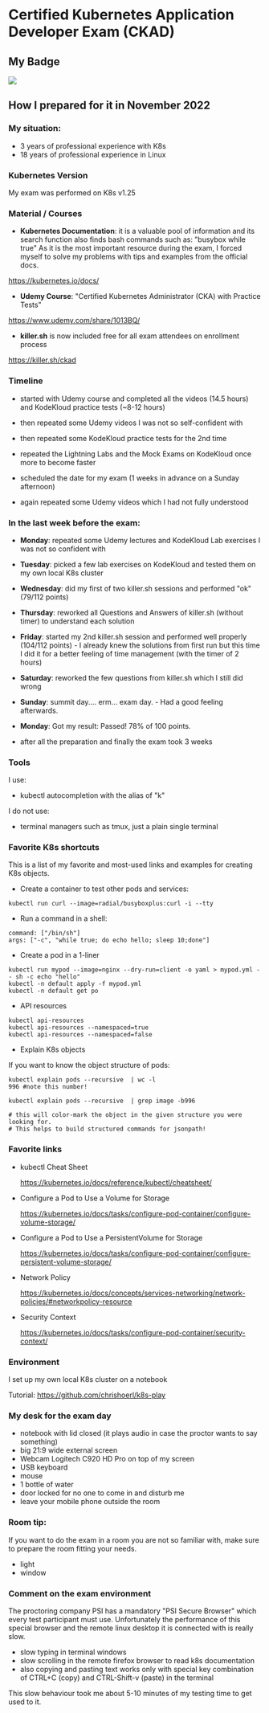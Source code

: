 # Certified Kubernetes Application Developer Exam (CKAD)

## My Badge

<a href="https://www.credly.com/badges/3272e340-9eba-4d99-9e3e-61111d035fd4/public_url" target="_blank">
  <img src="https://images.credly.com/size/340x340/images/f88d800c-5261-45c6-9515-0458e31c3e16/ckad_from_cncfsite.png">
</a>

## How I prepared for it in November 2022

### My situation:
* 3 years of professional experience with K8s
* 18 years of professional experience in Linux

### Kubernetes Version
My exam was performed on K8s v1.25

### Material / Courses
* **Kubernetes Documentation**: it is a valuable pool of information and its search function also finds bash commands such as: "busybox while true"
As it is the most important resource during the exam, I forced myself to solve my problems with tips and examples from the official docs.

https://kubernetes.io/docs/

* **Udemy Course**: "Certified Kubernetes Administrator (CKA) with Practice Tests"

https://www.udemy.com/share/1013BQ/

* **killer.sh** is now included free for all exam attendees on enrollment process

https://killer.sh/ckad

### Timeline
* started with Udemy course and completed all the videos (14.5 hours) and KodeKloud practice tests (~8-12 hours)
* then repeated some Udemy videos I was not so self-confident with
* then repeated some KodeKloud practice tests for the 2nd time
* repeated the Lightning Labs and the Mock Exams on KodeKloud once more to become faster

* scheduled the date for my exam (1 weeks in advance on a Sunday afternoon)
* again repeated some Udemy videos which I had not fully understood

### In the last week before the exam:
* **Monday**: repeated some Udemy lectures and KodeKloud Lab exercises I was not so confident with
* **Tuesday**: picked a few lab exercises on KodeKloud and tested them on my own local K8s cluster
* **Wednesday**: did my first of two killer.sh sessions and performed "ok" (79/112 points)
* **Thursday**: reworked all Questions and Answers of killer.sh (without timer) to understand each solution
* **Friday**: started my 2nd killer.sh session and performed well properly (104/112 points) - I already knew the solutions from first run but this time I did it for a better feeling of time management (with the timer of 2 hours)
* **Saturday**: reworked the few questions from killer.sh which I still did wrong
* **Sunday**: summit day.... erm... exam day. - Had a good feeling afterwards.
* **Monday**: Got my result: Passed! 78% of 100 points.

* after all the preparation and finally the exam took 3 weeks

### Tools

I use:
* kubectl autocompletion with the alias of "k"

I do not use:
* terminal managers such as tmux, just a plain single terminal

### Favorite K8s shortcuts

This is a list of my favorite and most-used links and examples for creating K8s objects.

* Create a container to test other pods and services:
```
kubectl run curl --image=radial/busyboxplus:curl -i --tty
```

* Run a command in a shell:
```
command: ["/bin/sh"]
args: ["-c", "while true; do echo hello; sleep 10;done"]
```

* Create a pod in a 1-liner
```
kubectl run mypod --image=nginx --dry-run=client -o yaml > mypod.yml -- sh -c echo "hello"
kubectl -n default apply -f mypod.yml
kubectl -n default get po
```

* API resources 
```
kubectl api-resources
kubectl api-resources --namespaced=true
kubectl api-resources --namespaced=false
```

* Explain K8s objects

If you want to know the object structure of pods:
```
kubectl explain pods --recursive  | wc -l
996 #note this number!

kubectl explain pods --recursive  | grep image -b996

# this will color-mark the object in the given structure you were looking for.
# This helps to build structured commands for jsonpath! 
```

### Favorite links

* kubectl Cheat Sheet

  https://kubernetes.io/docs/reference/kubectl/cheatsheet/

* Configure a Pod to Use a Volume for Storage

  https://kubernetes.io/docs/tasks/configure-pod-container/configure-volume-storage/

* Configure a Pod to Use a PersistentVolume for Storage

  https://kubernetes.io/docs/tasks/configure-pod-container/configure-persistent-volume-storage/

* Network Policy

  https://kubernetes.io/docs/concepts/services-networking/network-policies/#networkpolicy-resource

* Security Context

  https://kubernetes.io/docs/tasks/configure-pod-container/security-context/


### Environment
I set up my own local K8s cluster on a notebook

Tutorial: https://github.com/chrishoerl/k8s-play

### My desk for the exam day
* notebook with lid closed (it plays audio in case the proctor wants to say something)
* big 21:9 wide external screen
* Webcam Logitech C920 HD Pro on top of my screen
* USB keyboard
* mouse
* 1 bottle of water
* door locked for no one to come in and disturb me
* leave your mobile phone outside the room

### Room tip:

If you want to do the exam in a room you are not so familiar with, make sure to prepare the room fitting your needs.
* light
* window

### Comment on the exam environment ###

The proctoring company PSI has a mandatory "PSI Secure Browser" which every test participant must use.
Unfortunately the performance of this special browser and the remote linux desktop it is connected with is really slow.

* slow typing in terminal windows
* slow scrolling in the remote firefox browser to read k8s documentation
* also copying and pasting text works only with special key combination of CTRL+C (copy) and CTRL-Shift-v (paste) in the terminal

This slow behaviour took me about 5-10 minutes of my testing time to get used to it.
